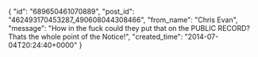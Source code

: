  {
   "id": "689650461070889",
   "post_id": "462493170453287_490608044308466",
   "from_name": "Chris Evan",
   "message": "How in the fuck could they put that on the PUBLIC RECORD?  Thats the whole point of the Notice!",
   "created_time": "2014-07-04T20:24:40+0000"
 }
